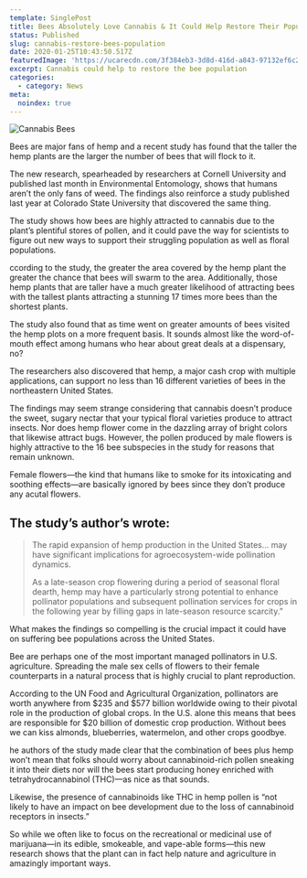 ```yaml
---
template: SinglePost
title: Bees Absolutely Love Cannabis & It Could Help Restore Their Populations
status: Published
slug: cannabis-restore-bees-population
date: 2020-01-25T10:43:50.517Z
featuredImage: 'https://ucarecdn.com/3f384eb3-3d8d-416d-a843-97132ef6c279/'
excerpt: Cannabis could help to restore the bee population
categories:
  - category: News
meta:
  noindex: true
---
```

![Cannabis Bees](https://ucarecdn.com/255bd932-e90e-4e57-99cc-f0f8315b53c8/)

Bees are major fans of hemp and a recent study has found that the taller the hemp plants are the larger the number of bees that will flock to it.

The new research, spearheaded by researchers at Cornell University and published last month in Environmental Entomology, shows that humans aren’t the only fans of weed. The findings also reinforce a study published last year at Colorado State University that discovered the same thing.

The study shows how bees are highly attracted to cannabis due to the plant’s plentiful stores of pollen, and it could pave the way for scientists to figure out new ways to support their struggling population as well as floral populations.

<div data-mantis-zone="captain-jack"></div>
<script>
window.mantis.push(['display', 'refresh', 'captain-jack']);
</script>

ccording to the study, the greater the area covered by the hemp plant the greater the chance that bees will swarm to the area. Additionally, those hemp plants that are taller have a much greater likelihood of attracting bees with the tallest plants attracting a stunning 17 times more bees than the shortest plants.

The study also found that as time went on greater amounts of bees visited the hemp plots on a more frequent basis. It sounds almost like the word-of-mouth effect among humans who hear about great deals at a dispensary, no?

The researchers also discovered that hemp, a major cash crop with multiple applications, can support no less than 16 different varieties of bees in the northeastern United States.

The findings may seem strange considering that cannabis doesn’t produce the sweet, sugary nectar that your typical floral varieties produce to attract insects. Nor does hemp flower come in the dazzling array of bright colors that likewise attract bugs. However, the pollen produced by male flowers is highly attractive to the 16 bee subspecies in the study for reasons that remain unknown.

Female flowers—the kind that humans like to smoke for its intoxicating and soothing effects—are basically ignored by bees since they don’t produce any acutal flowers.

## The study’s author’s wrote:

> The rapid expansion of hemp production in the United States… may have significant implications for agroecosystem-wide pollination dynamics.
>
> As a late-season crop flowering during a period of seasonal floral dearth, hemp may have a particularly strong potential to enhance pollinator populations and subsequent pollination services for crops in the following year by filling gaps in late-season resource scarcity.”

<div data-mantis-zone="aticle"></div>
<script>
window.mantis.push(['display', 'refresh', 'aticle']);
</script>

What makes the findings so compelling is the crucial impact it could have on suffering bee populations across the United States.

Bee are perhaps one of the most important managed pollinators in U.S. agriculture. Spreading the male sex cells of flowers to their female counterparts in a natural process that is highly crucial to plant reproduction.

According to the UN Food and Agricultural Organization, pollinators are worth anywhere from $235 and $577 billion worldwide owing to their pivotal role in the production of global crops. In the U.S. alone this means that bees are responsible for $20 billion of domestic crop production. Without bees we can kiss almonds, blueberries, watermelon, and other crops goodbye.

he authors of the study made clear that the combination of bees plus hemp won’t mean that folks should worry about cannabinoid-rich pollen sneaking it into their diets nor will the bees start producing honey enriched with tetrahydrocannabinol (THC)—as nice as that sounds.

Likewise, the presence of cannabinoids like THC in hemp pollen is “not likely to have an impact on bee development due to the loss of cannabinoid receptors in insects.”

So while we often like to focus on the recreational or medicinal use of marijuana—in its edible, smokeable, and vape-able forms—this new research shows that the plant can in fact help nature and agriculture in amazingly important ways.
